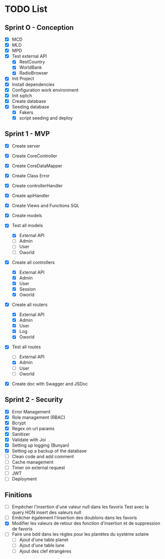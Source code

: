 # TODO List

## Sprint O - Conception

- [X] MCD
- [X] MLD
- [X] MPD
- [X] Test external API
  - [X] RestCountry
  - [X] WorldBank
  - [X] RadioBrowser
- [X] Init Project
- [X] Install dependencies
- [X] Configuration work environment
- [X] Init sqitch
- [X] Create database
- [X] Seeding database
  - [X] Fakers
  - [X] script seeding and deploy

## Sprint 1 - MVP

- [X] Create server
- [X] Create CoreController
- [X] Create CoreDataMapper
- [X] Create Class Error
- [X] Create controllerHandler
- [X] Create apiHandler

- [X] Create Views and Functions SQL
- [X] Create models
- [X] Test all models
  - [X] External API
  - [ ] Admin
  - [ ] User
  - [ ] Oworld
- [X] Create all controllers
  - [X] External API
  - [X] Admin
  - [X] User
  - [X] Session
  - [X] Oworld
- [X] Create all routers
  - [X] External API
  - [X] Admin
  - [X] User
  - [X] Log
  - [X] Oworld
- [X] Test all routes
  - [ ] External API
  - [X] Admin
  - [ ] User
  - [ ] Oworld

- [X] Create doc with Swagger and JSDoc

## Sprint 2 - Security

- [X] Error Management
- [X] Role management (RBAC)
- [X] Bcrypt
- [X] Regex on url params
- [X] Sanitizer
- [X] Validate with Joi
- [X] Setting up logging (Bunyan)
- [X] Setting up a backup of the database
- [ ] Clean code and add comment
- [ ] Cache management
- [ ] Timer on external request
- [ ] JWT
- [ ] Deployment

## Finitions

- [ ] Empêcher l'insertion d'une valeur null dans les favoris
Test avec la query HON insert des valeurs null
- [ ] Emêcher également l'insertion des doublons dans les favoris
- [X] Modifier les valeurs de retour des fonction d'insertion et de suppression de favoris
- [ ] Faire une bdd dans les règles pour les planètes du système solaire
  - [ ] Ajout d'une table planet
  - [ ] Ajout d'une table lune
  - [ ] Ajout des clef étrangères
